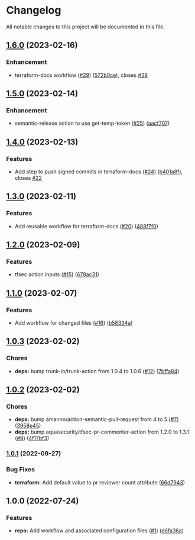 # Changelog

All notable changes to this project will be documented in this file.

## [1.6.0](https://github.com/3ware/workflows/compare/v1.5.0...v1.6.0) (2023-02-16)


### Enhancement

* terraform-docs workflow ([#29](https://github.com/3ware/workflows/issues/29)) ([572b0ce](https://github.com/3ware/workflows/commit/572b0ce66399d590676b5725c12cb2ab21e77878)), closes [#28](https://github.com/3ware/workflows/issues/28)

## [1.5.0](https://github.com/3ware/workflows/compare/v1.4.0...v1.5.0) (2023-02-14)


### Enhancement

* semantic-release action to use get-temp-token ([#25](https://github.com/3ware/workflows/issues/25)) ([aacf707](https://github.com/3ware/workflows/commit/aacf707f0c29251e25e7fe4e3c8b58db3bcfb747))

## [1.4.0](https://github.com/3ware/workflows/compare/v1.3.0...v1.4.0) (2023-02-13)


### Features

* Add step to push signed commits in terraform-docs ([#24](https://github.com/3ware/workflows/issues/24)) ([b401a8f](https://github.com/3ware/workflows/commit/b401a8f947ef8a4fe8e537397dbcf759c787844d)), closes [#22](https://github.com/3ware/workflows/issues/22)

## [1.3.0](https://github.com/3ware/workflows/compare/v1.2.0...v1.3.0) (2023-02-11)


### Features

* Add reusable workflow for terraform-docs ([#20](https://github.com/3ware/workflows/issues/20)) ([488f7f0](https://github.com/3ware/workflows/commit/488f7f0b481de752564e16bf67e6936757eae594))

## [1.2.0](https://github.com/3ware/workflows/compare/v1.1.0...v1.2.0) (2023-02-09)


### Features

* tfsec action inputs ([#15](https://github.com/3ware/workflows/issues/15)) ([678ac31](https://github.com/3ware/workflows/commit/678ac31a5e67c4100aaa11cfc62f2407db7bca0a))

## [1.1.0](https://github.com/3ware/workflows/compare/v1.0.3...v1.1.0) (2023-02-07)


### Features

* Add workflow for changed files ([#16](https://github.com/3ware/workflows/issues/16)) ([b58334a](https://github.com/3ware/workflows/commit/b58334aba44e21dff28a2768d5d1b470c4aa9bcf))

## [1.0.3](https://github.com/3ware/workflows/compare/v1.0.2...v1.0.3) (2023-02-02)


### Chores

* **deps:** bump trunk-io/trunk-action from 1.0.4 to 1.0.6 ([#12](https://github.com/3ware/workflows/issues/12)) ([7bffa84](https://github.com/3ware/workflows/commit/7bffa84312a0e5da4930678e0cdd3335e7290942))

## [1.0.2](https://github.com/3ware/workflows/compare/v1.0.1...v1.0.2) (2023-02-02)


### Chores

* **deps:** bump amannn/action-semantic-pull-request from 4 to 5 ([#7](https://github.com/3ware/workflows/issues/7)) ([3958e45](https://github.com/3ware/workflows/commit/3958e45e3ea7015553a233b101611b924d8a2183))
* **deps:** bump aquasecurity/tfsec-pr-commenter-action from 1.2.0 to 1.3.1 ([#9](https://github.com/3ware/workflows/issues/9)) ([4f17bf3](https://github.com/3ware/workflows/commit/4f17bf3940a74622a94318a0b25943c8833389dd))

### [1.0.1](https://github.com/3ware/terraform-template/compare/v1.0.0...v1.0.1) (2022-09-27)


### Bug Fixes

* **terraform:** Add default value to pr reviewer count attribute ([66d7943](https://github.com/3ware/terraform-template/commit/66d7943c005990de035c3be75ff3153dcd1a5a55))

## 1.0.0 (2022-07-24)


### Features

* **repo:** Add workflow and associated configuration files ([#1](https://github.com/3ware/terraform-template/issues/1)) ([d6fa36a](https://github.com/3ware/terraform-template/commit/d6fa36abe604d2095a3d2b8bc0f3e72bc310b8da))
